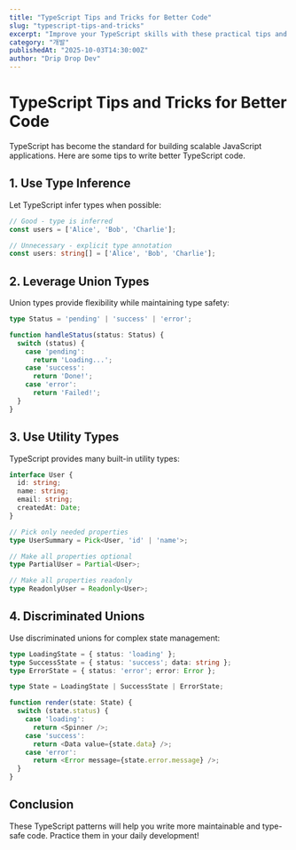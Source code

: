```yaml
---
title: "TypeScript Tips and Tricks for Better Code"
slug: "typescript-tips-and-tricks"
excerpt: "Improve your TypeScript skills with these practical tips and patterns"
category: "개발"
publishedAt: "2025-10-03T14:30:00Z"
author: "Drip Drop Dev"
---
```


# TypeScript Tips and Tricks for Better Code

TypeScript has become the standard for building scalable JavaScript applications. Here are some tips to write better TypeScript code.

## 1. Use Type Inference

Let TypeScript infer types when possible:

```typescript
// Good - type is inferred
const users = ['Alice', 'Bob', 'Charlie'];

// Unnecessary - explicit type annotation
const users: string[] = ['Alice', 'Bob', 'Charlie'];
```

## 2. Leverage Union Types

Union types provide flexibility while maintaining type safety:

```typescript
type Status = 'pending' | 'success' | 'error';

function handleStatus(status: Status) {
  switch (status) {
    case 'pending':
      return 'Loading...';
    case 'success':
      return 'Done!';
    case 'error':
      return 'Failed!';
  }
}
```

## 3. Use Utility Types

TypeScript provides many built-in utility types:

```typescript
interface User {
  id: string;
  name: string;
  email: string;
  createdAt: Date;
}

// Pick only needed properties
type UserSummary = Pick<User, 'id' | 'name'>;

// Make all properties optional
type PartialUser = Partial<User>;

// Make all properties readonly
type ReadonlyUser = Readonly<User>;
```

## 4. Discriminated Unions

Use discriminated unions for complex state management:

```typescript
type LoadingState = { status: 'loading' };
type SuccessState = { status: 'success'; data: string };
type ErrorState = { status: 'error'; error: Error };

type State = LoadingState | SuccessState | ErrorState;

function render(state: State) {
  switch (state.status) {
    case 'loading':
      return <Spinner />;
    case 'success':
      return <Data value={state.data} />;
    case 'error':
      return <Error message={state.error.message} />;
  }
}
```

## Conclusion

These TypeScript patterns will help you write more maintainable and type-safe code. Practice them in your daily development!
